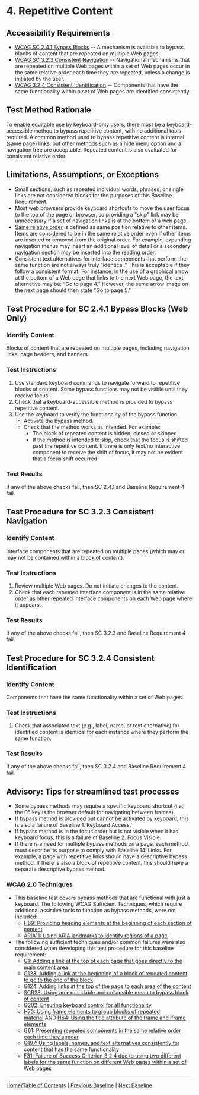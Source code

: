 # 4. Repetitive Content

Accessibility Requirements
--------------------------
-   [WCAG SC 2.4.1 Bypass Blocks](https://www.w3.org/TR/UNDERSTANDING-WCAG20/navigation-mechanisms-skip.html) -- A mechanism is available to bypass blocks of content that are repeated on multiple Web pages.
-   [WCAG SC 3.2.3 Consistent Navigation](https://www.w3.org/TR/UNDERSTANDING-WCAG20/consistent-behavior-consistent-locations.html) -- Navigational mechanisms that are repeated on multiple Web pages within a set of Web pages occur in the same relative order each time they are repeated, unless a change is initiated by the user.
-   [WCAG 3.2.4 Consistent Identification](http://www.w3.org/TR/UNDERSTANDING-WCAG20/consistent-behavior-consistent-functionality.html) -- Components that have the same functionality within a set of Web pages are identified consistently.

Test Method Rationale
---------------------
To enable equitable use by keyboard-only users, there must be a keyboard-accessible method to bypass repetitive content, with no additional tools required. A common method used to bypass repetitive content is internal (same page) links, but other methods such as a hide menu option and a navigation tree are acceptable. Repeated content is also evaluated for consistent relative order.

Limitations, Assumptions, or Exceptions
---------------------------------------
-   Small sections, such as repeated individual words, phrases, or single links are not considered blocks for the purposes of this Baseline Requirement.
-   Most web browsers provide keyboard shortcuts to move the user focus to the top of the page or browser, so providing a "skip" link may be unnecessary if a set of navigation links is at the bottom of a web page.
-   [Same relative order](https://www.w3.org/TR/UNDERSTANDING-WCAG20/consistent-behavior-consistent-locations.html#samerelorderdef) is defined as same position relative to other items. Items are considered to be in the same relative order even if other items are inserted or removed from the original order. For example, expanding navigation menus may insert an additional level of detail or a secondary navigation section may be inserted into the reading order.
-   Consistent text alternatives for interface components that perform the same function are not always truly “identical.” This is acceptable if they follow a consistent format. For instance, in the use of a graphical arrow at the bottom of a Web page that links to the next Web page, the text alternative may be: “Go to page 4.” However, the same arrow image on the next page should then state "Go to page 5."

Test Procedure for SC 2.4.1 Bypass Blocks (Web Only)
----------------------------------------------------
### Identify Content
Blocks of content that are repeated on multiple pages, including navigation links, page headers, and banners.

### Test Instructions
1.  Use standard keyboard commands to navigate forward to repetitive blocks of content. Some bypass functions may not be visible until they receive focus.
2.  Check that a keyboard-accessible method is provided to bypass repetitive content.
3.  Use the keyboard to verify the functionality of the bypass function.
    -   Activate the bypass method.
    -   Check that the method works as intended. For example:
        -   The block of repeated content is hidden, closed or skipped.
        -   If the method is intended to skip, check that the focus is shifted past the repetitive content. If there is only text/no interactive component to receive the shift of focus, it may not be evident that a focus shift occurred.

### Test Results
If any of the above checks fail, then SC 2.4.1 and Baseline Requirement 4 fail.

Test Procedure for SC 3.2.3 Consistent Navigation
-------------------------------------------------
### Identify Content
Interface components that are repeated on multiple pages (which may or may not be contained within a block of content).

### Test Instructions
1.  Review multiple Web pages. Do not initiate changes to the content.
2.  Check that each repeated interface component is in the same relative order as other repeated interface components on each Web page where it appears.

### Test Results
If any of the above checks fail, then SC 3.2.3 and Baseline Requirement 4 fail.

Test Procedure for SC 3.2.4 Consistent Identification
-----------------------------------------------------
### Identify Content
Components that have the same functionality within a set of Web pages.

### Test Instructions
1.  Check that associated text (e.g., label, name, or text alternative) for identified content is identical for each instance where they perform the same function.

### Test Results
If any of the above checks fail, then SC 3.2.4 and Baseline Requirement 4 fail.

Advisory: Tips for streamlined test processes
---------------------------------------------
-   Some bypass methods may require a specific keyboard shortcut (i.e., the F6 key is the browser default for navigating between frames).
-   If bypass method is provided but cannot be activated by keyboard, this is also a failure of Baseline 1. Keyboard Access.
-   If bypass method is in the focus order but is not visible when it has keyboard focus, this is a failure of Baseline 2. Focus Visible.
-   If there is a need for multiple bypass methods on a page, each method must describe its purpose to comply with Baseline 14. Links. For example, a page with repetitive links should have a descriptive bypass method. If there is also a block of repetitive content, this should have a separate descriptive bypass method.

### WCAG 2.0 Techniques
-   This baseline test covers bypass methods that are functional with just a keyboard. The following WCAG Sufficient Techniques, which require additional assistive tools to function as bypass methods, were not included:
    -   [H69: Providing heading elements at the beginning of each section of content](http://www.w3.org/TR/WCAG20-TECHS/H69.html)
    -   [ARIA11: Using ARIA landmarks to identify regions of a page](http://www.w3.org/TR/WCAG20-TECHS/H69.html)
-   The following sufficient techniques and/or common failures were also considered when developing this test procedure for this baseline requirement:
    -   [G1: Adding a link at the top of each page that goes directly to the main content area](http://www.w3.org/TR/WCAG20-TECHS/G1.html)
    -   [G123: Adding a link at the beginning of a block of repeated content to go to the end of the block](http://www.w3.org/TR/WCAG20-TECHS/G123.html)
    -   [G124: Adding links at the top of the page to each area of the content](http://www.w3.org/TR/WCAG20-TECHS/G124.html)
    -   [SCR28: Using an expandable and collapsible menu to bypass block of content](http://www.w3.org/TR/WCAG20-TECHS/SCR28.html)
    -   [G202: Ensuring keyboard control for all functionality](http://www.w3.org/TR/WCAG20-TECHS/G202.html)
    -   [H70: Using frame elements to group blocks of repeated material](https://www.w3.org/TR/WCAG20-TECHS/H70.html) AND [H64: Using the title attribute of the frame and iframe elements](https://www.w3.org/TR/WCAG20-TECHS/H64.html)
    -   [G61: Presenting repeated components in the same relative order each time they appear](https://www.w3.org/TR/WCAG20-TECHS/G61.html)
    -   [G197: Using labels, names, and text alternatives consistently for content that has the same functionality](https://www.w3.org/TR/WCAG20-TECHS/G197.html)
    -   [F31: Failure of Success Criterion 3.2.4 due to using two different labels for the same function on different Web pages within a set of Web pages](http://www.w3.org/TR/WCAG20-TECHS/F31.html)

-------------------------------------
[Home/Table of Contents](index.md) | [Previous Baseline](03FocusOrder.md) | [Next Baseline](05Changing.md)
